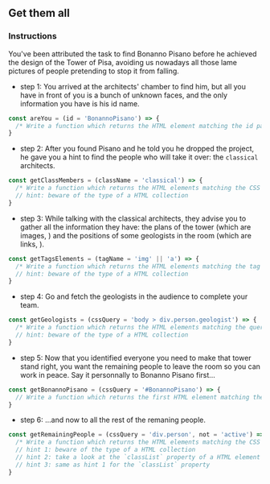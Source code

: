 ## Get them all

### Instructions

You've been attributed the task to find Bonanno Pisano before he achieved the design of the Tower of Pisa, avoiding us nowadays all those lame pictures of people pretending to stop it from falling.

- step 1: You arrived at the architects' chamber to find him, but all you have in front of you is a bunch of unknown faces, and the only information you have is his id name.

```js
const areYou = (id = 'BonannoPisano') => {
  /* Write a function which returns the HTML element matching the id passed as argument */
}
```

- step 2: After you found Pisano and he told you he dropped the project, he gave you a hint to find the people who will take it over: the `classical` architects.

```js
const getClassMembers = (className = 'classical') => {
  /* Write a function which returns the HTML elements matching the CSS class name passed as argument */
  // hint: beware of the type of a HTML collection
}
```

- step 3: While talking with the classical architects, they advise you to gather all the information they have: the plans of the tower (which are images, <img />) and the positions of some geologists in the room (which are links, <a>).

```js
const getTagsElements = (tagName = 'img' || 'a') => {
  /* Write a function which returns the HTML elements matching the tag name passed as argument */
  // hint: beware of the type of a HTML collection
}
```

- step 4: Go and fetch the geologists in the audience to complete your team.

```js
const getGeologists = (cssQuery = 'body > div.person.geologist') => {
  /* Write a function which returns the HTML elements matching the query passed as argument */
  // hint: beware of the type of a HTML collection
}
```

- step 5: Now that you identified everyone you need to make that tower stand right,
  you want the remaining people to leave the room so you can work in peace.
  Say it personnally to Bonanno Pisano first...

```js
const getBonannoPisano = (cssQuery = '#BonannoPisano') => {
  // Write a function which returns the first HTML element matching the CSS query passed as argument
}
```

- step 6: ...and now to all the rest of the remaning people.

```js
const getRemainingPeople = (cssQuery = 'div.person', not = 'active') => {
  /* Write a function which returns the HTML elements matching the CSS query passed as first argument, but which don't have the CSS class passed as `not` argument */
  // hint 1: beware of the type of a HTML collection
  // hint 2: take a look at the `classList` property of a HTML element
  // hint 3: same as hint 1 for the `classList` property
}
```
